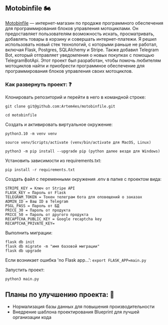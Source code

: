 ## Motobinfile :motorcycle:

[Motobinfile](https://motobinfile.com) — интернет-магазин по продаже программного обеспечения для программирования блоков управления мотоциклами. Он предоставляет пользователям возможность искать, просматривать, добавлять товары в корзину и совершать интернет-платежи. Я решил использовать новый стек технологий, с которыми раньше не работал, включая Flask, Postgres, SQLAlchemy и Stripe. Также добавил Telegram Bot, который отправляет уведомления о новых покупках с помощью TelegramBotApi. Этот проект был разработан, чтобы помочь любителям мотоциклов найти и приобрести программное обеспечение для программирования блоков управления своих мотоциклов.

### Как развернуть проект: :question:

Клонировать репозиторий и перейти в него в командной строке:

```
git clone git@github.com:Artem4es/motobinfile.git
```

```
cd motobinfile
```

Cоздать и активировать виртуальное окружение:

```
python3.10 -m venv venv
```

```
source venv/Scripts/activate (venv/bin/activate для МасOS, Linux)
```

```
python3 -m pip install --upgrade pip (python далее везде для Windows)
```

Установить зависимости из requirements.txt:

```
pip install -r requirements.txt
```

Cоздать файл c переменными окружения .env в папке с проектом вида:
```
STRIPE_KEY = Ключ от Stripe API
FLASK_KEY = Пароль от Flask
TELEGRAM_TOKEN = Токен телеграм бота для оповещений о заказах
ADMIN_ID = Ваш ID в Telegram
PSGL_PASS = Пароль от БД
PRICE_30 = Пароль от продукта
PRICE_50 = Пароль от другого продукта
RECAPTCHA_PUBLIC_KEY = Google recaptcha key
RECAPTCHA_PRIVATE_KEY=
```

Выполнить миграции:

```
flask db init
flask db migrate -m "имя базовой миграции"
flask db upgrade
```

Если возникает ошибка 'no Flask app...':
```export FLASK_APP=main.py```

Запустить проект:

```
python3 main.py
```

## Планы по улучшению проекта: :rocket:

- Нормализация базы данных для повышения производительности
- Внедрение шаблона проектирования Blueprint для лучшей организации кода

